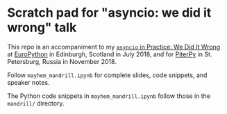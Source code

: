 # Scratch pad for "asyncio: we did it wrong" talk

This repo is an accompaniment to my [`asyncio` in Practice: We Did It Wrong](https://ep2018.europython.eu/conference/talks/asyncio-in-practice-we-did-it-wrong) at [EuroPython](https://ep2018.europython.eu) in Edinburgh, Scotland in July 2018, and for [PiterPy](https://piterpy.com/en) in St. Petersburg, Russia in November 2018.

Follow `mayhem_mandrill.ipynb` for complete slides, code snippets, and speaker notes.

The Python code snippets in `mayhem_mandrill.ipynb` follow those in the `mandrill/` directory.
